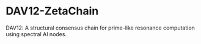 # DAV12-ZetaChain
DAV12: A structural consensus chain for prime-like resonance computation using spectral AI nodes.
